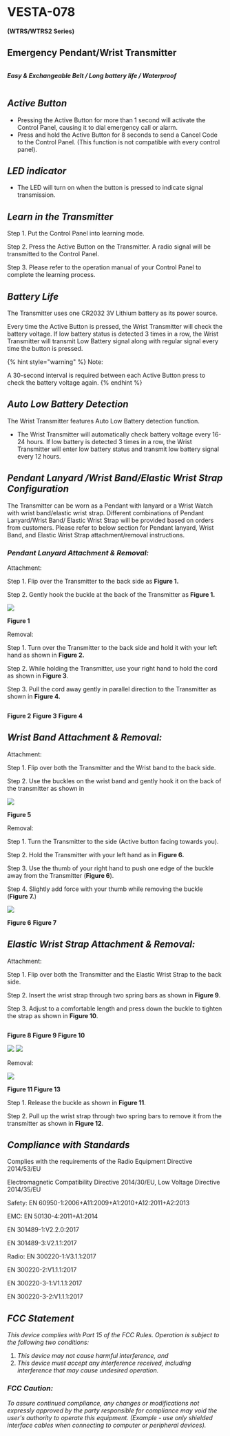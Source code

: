 # VESTA-078

**(WTRS/WTRS2 Series)**

## **Emergency Pendant/Wrist Transmitter**

<figure><img src=".gitbook/assets/image (54).png" alt=""><figcaption></figcaption></figure>

_**Easy & Exchangeable Belt / Long battery life / Waterproof**_

<figure><img src=".gitbook/assets/image (93).png" alt=""><figcaption></figcaption></figure>

## _**Active Button**_

* Pressing the Active Button for more than 1 second will activate the Control Panel, causing it to dial emergency call or alarm.
* Press and hold the Active Button for 8 seconds to send a Cancel Code to the Control Panel. (This function is not compatible with every control panel).

## _**LED indicator**_

* The LED will turn on when the button is pressed to indicate signal transmission.

## _**Learn in the Transmitter**_

Step 1. Put the Control Panel into learning mode.

Step 2. Press the Active Button on the Transmitter. A radio signal will be transmitted to the Control Panel.

Step 3. Please refer to the operation manual of your Control Panel to complete the learning process.

## _**Battery Life**_

The Transmitter uses one CR2032 3V Lithium battery as its power source.

Every time the Active Button is pressed, the Wrist Transmitter will check the battery voltage. If low battery status is detected 3 times in a row, the Wrist Transmitter will transmit Low Battery signal along with regular signal every time the button is pressed.

{% hint style="warning" %}
Note:

A 30-second interval is required between each Active Button press to check the battery voltage again.
{% endhint %}

## _**Auto Low Battery Detection**_

The Wrist Transmitter features Auto Low Battery detection function.

* The Wrist Transmitter will automatically check battery voltage every 16-24 hours. If low battery is detected 3 times in a row, the Wrist Transmitter will enter low battery status and transmit low battery signal every 12 hours.

## _**Pendant Lanyard /Wrist Band/Elastic Wrist Strap Configuration**_

The Transmitter can be worn as a Pendant with lanyard or a Wrist Watch with wrist band/elastic wrist strap. Different combinations of Pendant Lanyard/Wrist Band/ Elastic Wrist Strap will be provided based on orders from customers. Please refer to below section for Pendant lanyard, Wrist Band, and Elastic Wrist Strap attachment/removal instructions.

### _**Pendant Lanyard Attachment & Removal:**_

Attachment:

Step 1. Flip over the Transmitter to the back side as **Figure 1.**

Step 2. Gently hook the buckle at the back of the Transmitter as **Figure 1.**

![](<.gitbook/assets/7 (33).png>)

&#x20;                                                                                               **Figure 1**

Removal:

Step 1. Turn over the Transmitter to the back side and hold it with your left hand as shown in **Figure 2.**

Step 2. While holding the Transmitter, use your right hand to hold the cord as shown in **Figure 3**.

Step 3. Pull the cord away gently in parallel direction to the Transmitter as shown in **Figure 4.**

<figure><img src=".gitbook/assets/image (95).png" alt=""><figcaption></figcaption></figure>

&#x20;                           **Figure 2**                                                  **Figure 3**                                     **Figure 4**

## _**Wrist Band Attachment & Removal:**_

Attachment:

Step 1. Flip over both the Transmitter and the Wrist band to the back side.

Step 2. Use the buckles on the wrist band and gently hook it on the back of the transmitter as shown in



![](<.gitbook/assets/9 (41).png>)

&#x20;                                                                                       **Figure 5**



Removal:

Step 1. Turn the Transmitter to the side (Active button facing towards you).

Step 2. Hold the Transmitter with your left hand as in **Figure 6.**

Step 3. Use the thumb of your right hand to push one edge of the buckle away from the Transmitter (**Figure 6**).

Step 4. Slightly add force with your thumb while removing the buckle (**Figure 7.**)

![](<.gitbook/assets/10 (32).png>)

&#x20;                               **Figure 6**                                                                                                 **Figure 7**

## _**Elastic Wrist Strap Attachment & Removal:**_

Attachment:

Step 1. Flip over both the Transmitter and the Elastic Wrist Strap to the back side.

Step 2. Insert the wrist strap through two spring bars as shown in **Figure 9**.

Step 3. Adjust to a comfortable length and press down the buckle to tighten the strap as shown in **Figure 10**.

<figure><img src=".gitbook/assets/image (96).png" alt=""><figcaption></figcaption></figure>

&#x20;                                    **Figure 8                                          Figure 9                                   Figure 10**

![](<.gitbook/assets/12 (15).jpeg>) ![](<.gitbook/assets/13 (16).jpeg>)

Removal:

![](<.gitbook/assets/14 (20).png>)

&#x20;                                                             **Figure 11                                            Figure 13**

Step 1. Release the buckle as shown in **Figure 11**.&#x20;

Step 2. Pull up the wrist strap through two spring bars to remove it from the transmitter as shown in **Figure 12**.

## _**Compliance with Standards**_

Complies with the requirements of the Radio Equipment Directive 2014/53/EU

Electromagnetic Compatibility Directive 2014/30/EU, Low Voltage Directive 2014/35/EU

Safety: EN 60950-1:2006+A11:2009+A1:2010+A12:2011+A2:2013

EMC: EN 50130-4:2011+A1:2014

EN 301489-1:V2.2.0:2017

EN 301489-3:V2.1.1:2017

Radio: EN 300220-1:V3.1.1:2017

EN 300220-2:V1.1.1:2017

EN 300220-3-1:V1.1.1:2017

EN 300220-3-2:V1.1.1:2017

## _**FCC Statement**_

_This device complies with Part 15 of the FCC Rules. Operation is subject to the following two conditions:_

1. _This device may not cause harmful interference, and_
2. _This device must accept any interference received, including interference that may cause undesired operation._

### _**FCC Caution:**_

_To assure continued compliance, any changes or modifications not expressly approved by the party responsible for compliance may void the user's authority to operate this equipment. (Example - use only shielded interface cables when connecting to computer or peripheral devices)._

